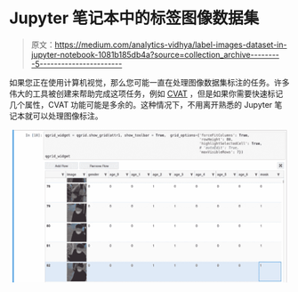 # Jupyter 笔记本中的标签图像数据集

> 原文：<https://medium.com/analytics-vidhya/label-images-dataset-in-jupyter-notebook-1081b185db4a?source=collection_archive---------5----------------------->

如果您正在使用计算机视觉，那么您可能一直在处理图像数据集标注的任务。许多伟大的工具被创建来帮助完成这项任务，例如 [CVAT](https://github.com/opencv/cvat) ，但是如果你需要快速标记几个属性，CVAT 功能可能是多余的。这种情况下，不用离开熟悉的 Jupyter 笔记本就可以处理图像标注。

![](img/85df0a56b0a6aba8b3ef10a57639d42b.png)